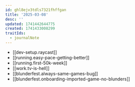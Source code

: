 ```yaml
---
id: ghl8ejv3tdls7321fhffgan
title: '2025-03-08'
desc: ''
updated: 1741442644775
created: 1741433008299
traitIds:
  - journalNote
---
```


- [[dev-setup.raycast]]
- [[running.easy-pace-getting-better]]
- [[running.first-50k-week]]
- [[work.tv-is-hell]]
- [[blunderfest.always-same-games-bug]]
- [[blunderfest.onboarding-imported-game-no-blunders]]